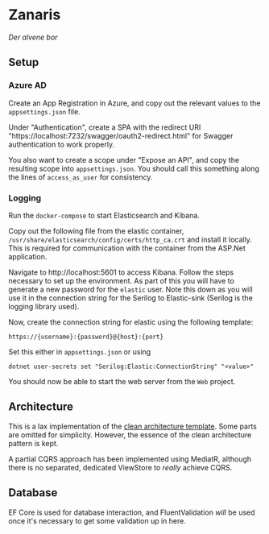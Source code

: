 # Zanaris

_Der alvene bor_

## Setup

### Azure AD

Create an App Registration in Azure, and copy out the relevant values to the `appsettings.json` file.

Under "Authentication", create a SPA with the redirect URI "https://localhost:7232/swagger/oauth2-redirect.html" for Swagger authentication to work properly.

You also want to create a scope under "Expose an API", and copy the resulting scope into `appsettings.json`. You should call this something along the lines of `access_as_user` for consistency.

### Logging

Run the `docker-compose` to start Elasticsearch and Kibana.

Copy out the following file from the elastic container, `/usr/share/elasticsearch/config/certs/http_ca.crt` and install it locally. This is required for communication with the container from the ASP.Net application.

Navigate to http://localhost:5601 to access Kibana. Follow the steps necessary to set up the environment. As part of this you will have to generate a new password for the `elastic` user. Note this down as you will use it in the connection string for the Serilog to Elastic-sink (Serilog is the logging library used).

Now, create the connection string for elastic using the following template:

```
https://{username}:{password}@{host}:{port}
```

Set this either in `appsettings.json` or using 
```shell
dotnet user-secrets set "Serilog:Elastic:ConnectionString" "<value>"
```

You should now be able to start the web server from the `Web` project.

## Architecture

This is a lax implementation of the [clean architecture template](https://github.com/jasontaylordev/CleanArchitecture). Some parts are omitted for simplicity. However, the essence of the clean architecture pattern is kept.

A partial CQRS approach has been implemented using MediatR, although there is no separated, dedicated ViewStore to _really_ achieve CQRS.

## Database

EF Core is used for database interaction, and FluentValidation _will_ be used once it's necessary to get some validation up in here.